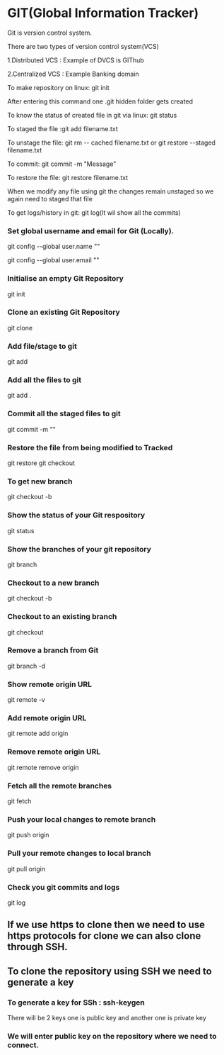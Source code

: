 # GIT(Global Information Tracker)

Git is version control system.

There are two types of version control system(VCS)

1.Distributed VCS : Example of DVCS is GIThub

2.Centralized VCS : Example Banking domain 

To make repository on linux: git init

After entering this command one .git hidden folder gets created

To know the status of created file in git via linux: git status

To staged the file :git add filename.txt

To unstage the file: git rm -- cached filename.txt or git restore --staged filename.txt

To commit: git commit -m "Message"

To restore the file: git restore filename.txt

When we modify any file using git the changes remain unstaged so we again need to staged that file

To get logs/history in git: git log(It wil show all the commits)


### Set global username and email for Git (Locally).

git config --global user.name "<your username>"

git config --global user.email "<your email>"

### Initialise an empty Git Repository

git init

### Clone an existing Git Repository

git clone <repository URL>

### Add file/stage to git

git add <filename>

### Add all the files to git

git add .

### Commit all the staged files to git

git commit -m "<your commit message>"

### Restore the file from being modified to Tracked

git restore <filename>
git checkout <filename>
### To get new branch

git checkout -b <filename>


### Show the status of your Git respository

git status

### Show the branches of your git repository

git branch

### Checkout to a new branch

git checkout -b <branch name>


### Checkout to an existing branch

git checkout <branch name>

### Remove a branch from Git

git branch -d <branch name>

### Show remote origin URL

git remote -v

### Add remote origin URL

git remote add origin <your remote git URL>

### Remove remote origin URL

git remote remove origin 


### Fetch all the remote branches

git fetch

### Push your local changes to remote branch

git push origin <branch name>

### Pull your remote changes to local branch

git pull origin <branch name>

### Check you git commits and logs

git log

## If we use https to clone then we need to use https protocols for clone we can also clone through SSH.

## To clone the repository using SSH we need to generate a key

### To generate a key for SSh : ssh-keygen

There will be 2 keys one is public key and another one is private key

### We will enter public key on the repository where we need to connect. 



